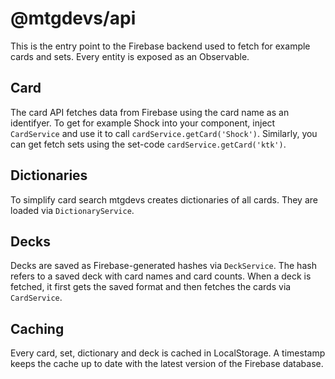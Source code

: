 # @mtgdevs/api
This is the entry point to the Firebase backend used to fetch for example cards and sets. Every entity is exposed as an Observable.

## Card
The card API fetches data from Firebase using the card name as an identifyer. To get for example Shock into your component, inject `CardService` and use it to call `cardService.getCard('Shock')`. Similarly, you can get fetch sets using the set-code `cardService.getCard('ktk')`.

## Dictionaries
To simplify card search mtgdevs creates dictionaries of all cards. They are loaded via `DictionaryService`.

## Decks
Decks are saved as Firebase-generated hashes via `DeckService`. The hash refers to a saved deck with card names and card counts. When a deck is fetched, it first gets the saved format and then fetches the cards via `CardService`.

## Caching
Every card, set, dictionary and deck is cached in LocalStorage. A timestamp keeps the cache up to date with the latest version of the Firebase database.
